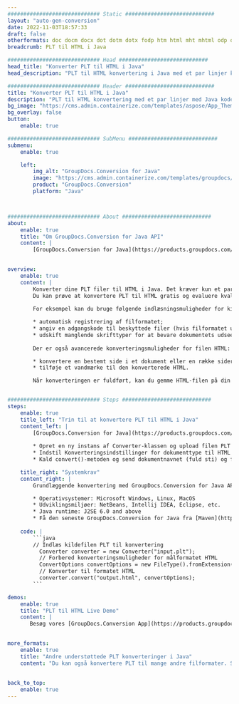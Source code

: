 ```yaml
---
############################# Static ############################
layout: "auto-gen-conversion"
date: 2022-11-03T18:57:33
draft: false
otherformats: doc docm docx dot dotm dotx fodp htm html mht mhtml odp odt otp pot potm potx pps ppsm ppsx ppt pptm pptx rtf
breadcrumb: PLT til HTML i Java

############################# Head ############################
head_title: "Konverter PLT til HTML i Java"
head_description: "PLT til HTML konvertering i Java med et par linjer kode. Konverter over 160 filformater ved hjælp af GroupDocs dokumentkonverterings-API for Java"

############################# Header ############################
title: "Konverter PLT til HTML i Java"
description: "PLT til HTML konvertering med et par linjer med Java kode"
bg_image: "https://cms.admin.containerize.com/templates/aspose/App_Themes/V3/images/bg/header1.png"
bg_overlay: false
button:
    enable: true

############################# SubMenu ############################
submenu:
    enable: true

    left:
        img_alt: "GroupDocs.Conversion for Java"
        image: "https://cms.admin.containerize.com/templates/groupdocs/images/product-logos/90x90-noborder/groupdocs-conversion-java.png"
        product: "GroupDocs.Conversion"
        platform: "Java"



############################# About ############################
about:
    enable: true
    title: "Om GroupDocs.Conversion for Java API"
    content: |
        [GroupDocs.Conversion for Java](https://products.groupdocs.com/conversion/java/) er en avanceret filformatkonverterings-API til konvertering mellem populære billed- og dokumentformater såsom Microsoft Office, OpenDocument, PDF, HTML, e-mail, CAD. og meget mere med blot et par linjer kode. Den native API registrerer automatisk formaterne af de originale dokumenter og tilbyder mange muligheder for at tilpasse de konverterede dokumenter. Sammen med funktionen til at udtrække information fra et dokument, understøtter den også caching af konverteringsresultaterne til den lokale disk som standard. Enhver form for cachelagring kan dog understøttes ved at implementere de passende grænseflader - Amazon S3, Dropbox, Google Drive, Windows Azure, Reddis eller andre.
    

overview:
    enable: true
    content: |
        Konverter dine PLT filer til HTML i Java. Det kræver kun et par linjer med Java kode på enhver platform efter eget valg, såsom Windows, Linux, macOS.
        Du kan prøve at konvertere PLT til HTML gratis og evaluere kvaliteten af ​​konverteringsresultaterne. Sammen med simple filkonverteringsscripts kan du prøve mere sofistikerede muligheder for at indlæse PLT-kildefilen og gemme HTML-outputtet. 
        
        For eksempel kan du bruge følgende indlæsningsmuligheder for kilden PLT:

        * automatisk registrering af filformatet;
        * angiv en adgangskode til beskyttede filer (hvis filformatet understøtter det);
        * udskift manglende skrifttyper for at bevare dokumentets udseende.
        
        Der er også avancerede konverteringsmuligheder for filen HTML:

        * konvertere en bestemt side i et dokument eller en række sider;
        * tilføje et vandmærke til den konverterede HTML.

        Når konverteringen er fuldført, kan du gemme HTML-filen på din lokale filsti eller på et tredjepartslager såsom FTP, Amazon S3, Google Drive, Dropbox osv. Bemærk venligst - for at konvertere PLT til HTML, behøver du ikke installere yderligere software, såsom MS Office, Open Office, Adobe Acrobat Reader osv.


############################# Steps ############################
steps:
    enable: true
    title_left: "Trin til at konvertere PLT til HTML i Java"
    content_left: |
        [GroupDocs.Conversion for Java](https://products.groupdocs.com/conversion/java/) giver udviklere mulighed for nemt at konvertere PLT fil til HTML med et par linjer kode.
        
        * Opret en ny instans af Converter-klassen og upload filen PLT med den fulde sti
        * Indstil Konverteringsindstillinger for dokumenttype til HTML
        * Kald convert()-metoden og send dokumentnavnet (fuld sti) og formatet (HTML) som en parameter

    title_right: "Systemkrav"
    content_right: |
        Grundlæggende konvertering med GroupDocs.Conversion for Java API kan udføres med blot et par linjer kode. Vores API'er understøttes på alle større platforme og operativsystemer. Før du udfører koden nedenfor, skal du sørge for, at du har følgende forudsætninger installeret på dit system.

        * Operativsystemer: Microsoft Windows, Linux, MacOS
        * Udviklingsmiljøer: NetBeans, Intellij IDEA, Eclipse, etc.
        * Java runtime: J2SE 6.0 and above
        * Få den seneste GroupDocs.Conversion for Java fra [Maven](https://repository.groupdocs.com/webapp/#/artifacts/browse/tree/General/repo/com/groupdocs/groupdocs-conversion)
         
    code: |
        ```java    
        // Indlæs kildefilen PLT til konvertering
          Converter converter = new Converter("input.plt");
          // Forbered konverteringsmuligheder for målformatet HTML
          ConvertOptions convertOptions = new FileType().fromExtension("html").getConvertOptions();
          // Konverter til formatet HTML
          converter.convert("output.html", convertOptions);
        ```

demos:
    enable: true
    title: "PLT til HTML Live Demo"
    content: |
       Besøg vores [GroupDocs.Conversion App](https://products.groupdocs.app/conversion/family) websted, og prøv PLT til HTML konvertering nu. Den gratis demo har følgende fordele
          

more_formats:
    enable: true
    title: "Andre understøttede PLT konverteringer i Java"
    content: "Du kan også konvertere PLT til mange andre filformater. Se venligst listen nedenfor."
       
       
back_to_top:
    enable: true
---
```

